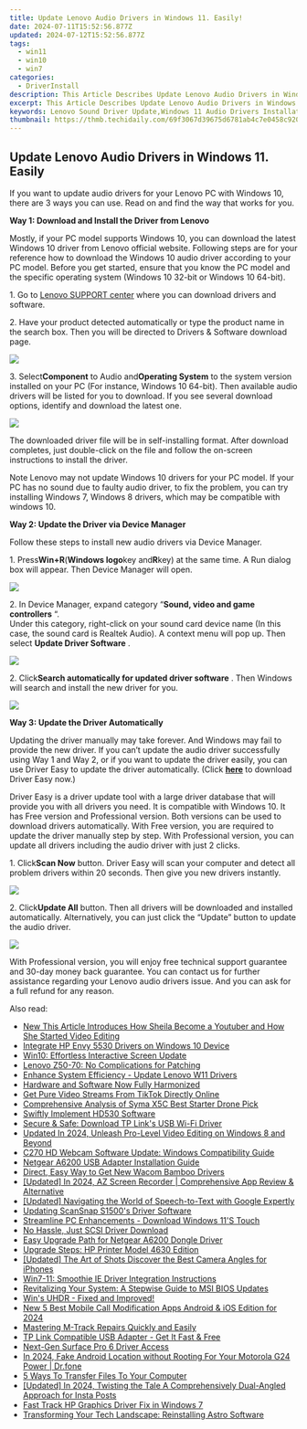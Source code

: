 ```yaml
---
title: Update Lenovo Audio Drivers in Windows 11. Easily!
date: 2024-07-11T15:52:56.877Z
updated: 2024-07-12T15:52:56.877Z
tags:
  - win11
  - win10
  - win7
categories:
  - DriverInstall
description: This Article Describes Update Lenovo Audio Drivers in Windows 11. Easily!
excerpt: This Article Describes Update Lenovo Audio Drivers in Windows 11. Easily!
keywords: Lenovo Sound Driver Update,Windows 11 Audio Drivers Installation,Updating Lenovo Headphones Compatibility,Easy Lenovo Audio Drivers Guide,Lenovo Audio Driver Support,Windows 11 Sound System Update Steps,Instructional Guide Lenovo Audio Drivers Windows
thumbnail: https://thmb.techidaily.com/69f3067d39675d6781ab4c7e0458c920b25824edab0f0d8186f7e1accf89f14a.jpg
---
```


## Update Lenovo Audio Drivers in Windows 11. Easily

If you want to update audio drivers for your Lenovo PC with Windows 10, there are 3 ways you can use. Read on and find the way that works for you.  
  
**Way 1: Download and Install the Driver from Lenovo**
  
Mostly, if your PC model supports Windows 10, you can download the latest Windows 10 driver from Lenovo official website. Following steps are for your reference how to download the Windows 10 audio driver according to your PC model. Before you get started, ensure that you know the PC model and the specific operating system (Windows 10 32-bit or Windows 10 64-bit).  
  
1\. Go to [Lenovo SUPPORT center](https://shop-links.co/link/?exclusive=1&publisher_slug=itechdaily19598&url=http%3A%2F%2Fsupport.lenovo.com%2Fus%2Fen%2FGlobalProductSelector%3FC%3D1%26TabName%26linkTrack)  where you can download drivers and software.  
  
 2\. Have your product detected automatically or type the product name in the search box. Then you will be directed to Drivers & Software download page.  
  
![](https://images.drivereasy.com/wp-content/uploads/2016/06/img_5757bbfd7df2e.png)
  
 3\. Select**Component** to Audio and**Operating System** to the system version installed on your PC (For instance, Windows 10 64-bit). Then available audio drivers will be listed for you to download. If you see several download options, identify and download the latest one.
  
![](https://images.drivereasy.com/wp-content/uploads/2016/09/img_57e0f4c3be42c.jpg)
  
 The downloaded driver file will be in self-installing format. After download completes, just double-click on the file and follow the on-screen instructions to install the driver.  
  
Note Lenovo may not update Windows 10 drivers for your PC model. If your PC has no sound due to faulty audio driver, to fix the problem, you can try installing Windows 7, Windows 8 drivers, which may be compatible with windows 10.  
  
**Way 2: Update the Driver via Device Manager**
  
Follow these steps to install new audio drivers via Device Manager.  
  
1\. Press**Win+R**(**Windows logo**key and**R**key) at the same time. A Run dialog box will appear. Then Device Manager will open.  
  
![](https://images.drivereasy.com/wp-content/uploads/2016/05/img_57354ce2ad87d.png)
  
 2\. In Device Manager, expand category “**Sound, video and game controllers** “.  
 Under this category, right-click on your sound card device name (In this case, the sound card is Realtek Audio). A context menu will pop up. Then select **Update Driver Software** .  
  
![](https://images.drivereasy.com/wp-content/uploads/2016/05/img_57355190d0976.png)
  
 2\. Click**Search automatically for updated driver software** . Then Windows will search and install the new driver for you.  
  
![](https://images.drivereasy.com/wp-content/uploads/2016/05/img_573551c56595c.png)
  
**Way 3: Update the Driver Automatically**
  
Updating the driver manually may take forever. And Windows may fail to provide the new driver. If you can’t update the audio driver successfully using Way 1 and Way 2, or if you want to update the driver easily, you can use Driver Easy to update the driver automatically. (Click **[here](https://tools.techidaily.com/drivereasy/download/)** to download Driver Easy now.)  
  
 Driver Easy is a driver update tool with a large driver database that will provide you with all drivers you need. It is compatible with Windows 10\. It has Free version and Professional version. Both versions can be used to download drivers automatically. With Free version, you are required to update the driver manually step by step. With Professional version, you can update all drivers including the audio driver with just 2 clicks.  
  
 1\. Click**Scan Now** button. Driver Easy will scan your computer and detect all problem drivers within 20 seconds. Then give you new drivers instantly.  
  
![](https://images.drivereasy.com/wp-content/uploads/2017/04/img_58fd9a2e29bd5.png)

 2\. Click**Update All** button. Then all drivers will be downloaded and installed automatically. Alternatively, you can just click the “Update” button to update the audio driver.  
  
![](https://images.drivereasy.com/wp-content/uploads/2017/04/img_58fd9a428c929.jpg)

 With Professional version, you will enjoy free technical support guarantee and 30-day money back guarantee. You can contact us for further assistance regarding your Lenovo audio drivers issue. And you can ask for a full refund for any reason.

<ins class="adsbygoogle"
     style="display:block"
     data-ad-format="autorelaxed"
     data-ad-client="ca-pub-7571918770474297"
     data-ad-slot="1223367746"></ins>



<ins class="adsbygoogle"
     style="display:block"
     data-ad-client="ca-pub-7571918770474297"
     data-ad-slot="8358498916"
     data-ad-format="auto"
     data-full-width-responsive="true"></ins>



<span class="atpl-alsoreadstyle">Also read:</span>
<div><ul>
<li><a href="https://ai-editing-video.techidaily.com/new-this-article-introduces-how-sheila-become-a-youtuber-and-how-she-started-video-editing/"><u>New This Article Introduces How Sheila Become a Youtuber and How She Started Video Editing</u></a></li>
<li><a href="https://driver-install.techidaily.com/integrate-hp-envy-5530-drivers-on-windows-10-device/"><u>Integrate HP Envy 5530 Drivers on Windows 10 Device</u></a></li>
<li><a href="https://driver-install.techidaily.com/win10-effortless-interactive-screen-update/"><u>Win10: Effortless Interactive Screen Update</u></a></li>
<li><a href="https://driver-install.techidaily.com/lenovo-z50-70-no-complications-for-patching/"><u>Lenovo Z50-70: No Complications for Patching</u></a></li>
<li><a href="https://driver-install.techidaily.com/enhance-system-efficiency-update-lenovo-w11-drivers/"><u>Enhance System Efficiency - Update Lenovo W11 Drivers</u></a></li>
<li><a href="https://driver-install.techidaily.com/hardware-and-software-now-fully-harmonized/"><u>Hardware and Software Now Fully Harmonized</u></a></li>
<li><a href="https://tiktok-video-recordings.techidaily.com/get-pure-video-streams-from-tiktok-directly-online/"><u>Get Pure Video Streams From TikTok Directly Online</u></a></li>
<li><a href="https://extra-tips.techidaily.com/comprehensive-analysis-of-syma-x5c-best-starter-drone-pick/"><u>Comprehensive Analysis of Syma X5C  Best Starter Drone Pick</u></a></li>
<li><a href="https://driver-install.techidaily.com/swiftly-implement-hd530-software/"><u>Swiftly Implement HD530 Software</u></a></li>
<li><a href="https://driver-install.techidaily.com/secure-and-safe-download-tp-links-usb-wi-fi-driver/"><u>Secure & Safe: Download TP Link's USB Wi-Fi Driver</u></a></li>
<li><a href="https://video-creation-software.techidaily.com/updated-in-2024-unleash-pro-level-video-editing-on-windows-8-and-beyond/"><u>Updated In 2024, Unleash Pro-Level Video Editing on Windows 8 and Beyond</u></a></li>
<li><a href="https://driver-install.techidaily.com/c270-hd-webcam-software-update-windows-compatibility-guide/"><u>C270 HD Webcam Software Update: Windows Compatibility Guide</u></a></li>
<li><a href="https://driver-install.techidaily.com/netgear-a6200-usb-adapter-installation-guide/"><u>Netgear A6200 USB Adapter Installation Guide</u></a></li>
<li><a href="https://driver-install.techidaily.com/direct-easy-way-to-get-new-wacom-bamboo-drivers/"><u>Direct, Easy Way to Get New Wacom Bamboo Drivers</u></a></li>
<li><a href="https://desktop-recording.techidaily.com/updated-in-2024-az-screen-recorder-comprehensive-app-review-and-alternative/"><u>[Updated] In 2024, AZ Screen Recorder | Comprehensive App Review & Alternative</u></a></li>
<li><a href="https://screen-sharing-recording.techidaily.com/updated-navigating-the-world-of-speech-to-text-with-google-expertly/"><u>[Updated] Navigating the World of Speech-to-Text with Google Expertly</u></a></li>
<li><a href="https://driver-install.techidaily.com/updating-scansnap-s1500s-driver-software/"><u>Updating ScanSnap S1500's Driver Software</u></a></li>
<li><a href="https://driver-install.techidaily.com/streamline-pc-enhancements-download-windows-11s-touch/"><u>Streamline PC Enhancements - Download Windows 11'S Touch</u></a></li>
<li><a href="https://driver-install.techidaily.com/no-hassle-just-scsi-driver-download/"><u>No Hassle, Just SCSI Driver Download</u></a></li>
<li><a href="https://driver-install.techidaily.com/easy-upgrade-path-for-netgear-a6200-dongle-driver/"><u>Easy Upgrade Path for Netgear A6200 Dongle Driver</u></a></li>
<li><a href="https://driver-install.techidaily.com/upgrade-steps-hp-printer-model-4630-edition/"><u>Upgrade Steps: HP Printer Model 4630 Edition</u></a></li>
<li><a href="https://some-tips.techidaily.com/updated-the-art-of-shots-discover-the-best-camera-angles-for-iphones/"><u>[Updated] The Art of Shots  Discover the Best Camera Angles for iPhones</u></a></li>
<li><a href="https://driver-install.techidaily.com/win7-11-smoothie-ie-driver-integration-instructions/"><u>Win7-11: Smoothie IE Driver Integration Instructions</u></a></li>
<li><a href="https://driver-install.techidaily.com/revitalizing-your-system-a-stepwise-guide-to-msi-bios-updates/"><u>Revitalizing Your System: A Stepwise Guide to MSI BIOS Updates</u></a></li>
<li><a href="https://driver-install.techidaily.com/wins-uhdr-fixed-and-improved/"><u>Win's UHDR - Fixed and Improved!</u></a></li>
<li><a href="https://sound-optimizing.techidaily.com/new-5-best-mobile-call-modification-apps-android-and-ios-edition-for-2024/"><u>New 5 Best Mobile Call Modification Apps Android & iOS Edition for 2024</u></a></li>
<li><a href="https://driver-install.techidaily.com/mastering-m-track-repairs-quickly-and-easily/"><u>Mastering M-Track Repairs Quickly and Easily</u></a></li>
<li><a href="https://driver-install.techidaily.com/tp-link-compatible-usb-adapter-get-it-fast-and-free/"><u>TP Link Compatible USB Adapter - Get It Fast & Free</u></a></li>
<li><a href="https://driver-install.techidaily.com/next-gen-surface-pro-6-driver-access/"><u>Next-Gen Surface Pro 6 Driver Access</u></a></li>
<li><a href="https://android-location.techidaily.com/in-2024-fake-android-location-without-rooting-for-your-motorola-g24-power-drfone-by-drfone-virtual/"><u>In 2024, Fake Android Location without Rooting For Your Motorola G24 Power | Dr.fone</u></a></li>
<li><a href="https://extra-resources.techidaily.com/5-ways-to-transfer-files-to-your-computer/"><u>5 Ways To Transfer Files To Your Computer</u></a></li>
<li><a href="https://instagram-videos.techidaily.com/updated-in-2024-twisting-the-tale-a-comprehensively-dual-angled-approach-for-insta-posts/"><u>[Updated] In 2024, Twisting the Tale  A Comprehensively Dual-Angled Approach for Insta Posts</u></a></li>
<li><a href="https://driver-install.techidaily.com/fast-track-hp-graphics-driver-fix-in-windows-7/"><u>Fast Track HP Graphics Driver Fix in Windows 7</u></a></li>
<li><a href="https://driver-install.techidaily.com/transforming-your-tech-landscape-reinstalling-astro-software/"><u>Transforming Your Tech Landscape: Reinstalling Astro Software</u></a></li>
</ul></div>
